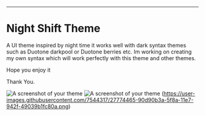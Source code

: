 
---

# Night Shift Theme

A UI theme inspired by night time it works well with dark syntax themes such as Duotone darkpool or Duotone berries etc.
Im working on creating my own syntax which will work perfectly with this theme and other themes.

Hope you enjoy it

Thank You.

![A screenshot of your theme](https://user-images.githubusercontent.com/7544317/27774432-107068b2-5f8a-11e7-9c73-3d3ebcc61e35.png)
![A screenshot of your theme](https://user-images.githubusercontent.com/7544317/27774464-90c18dd4-5f8a-11e7-8756-4c3be6de0075.png)
(https://user-images.githubusercontent.com/7544317/27774465-90d90b3a-5f8a-11e7-942f-49039b1fc80a.png)
